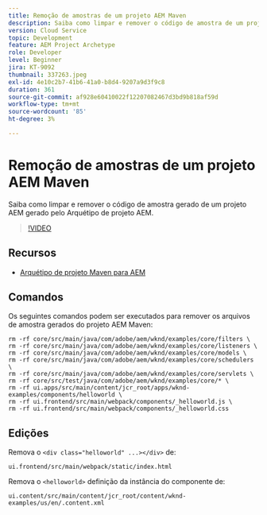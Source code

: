 ```yaml
---
title: Remoção de amostras de um projeto AEM Maven
description: Saiba como limpar e remover o código de amostra de um projeto AEM gerado pelo Arquétipo de projeto AEM.
version: Cloud Service
topic: Development
feature: AEM Project Archetype
role: Developer
level: Beginner
jira: KT-9092
thumbnail: 337263.jpeg
exl-id: 4e10c2b7-41b6-41a0-b8d4-9207a9d3f9c8
duration: 361
source-git-commit: af928e60410022f12207082467d3bd9b818af59d
workflow-type: tm+mt
source-wordcount: '85'
ht-degree: 3%

---
```


# Remoção de amostras de um projeto AEM Maven

Saiba como limpar e remover o código de amostra gerado de um projeto AEM gerado pelo Arquétipo de projeto AEM.

>[!VIDEO](https://video.tv.adobe.com/v/337263?quality=12&learn=on)


## Recursos

+ [Arquétipo de projeto Maven para AEM](https://github.com/adobe/aem-project-archetype)

## Comandos

Os seguintes comandos podem ser executados para remover os arquivos de amostra gerados do projeto AEM Maven:

```
rm -rf core/src/main/java/com/adobe/aem/wknd/examples/core/filters \
rm -rf core/src/main/java/com/adobe/aem/wknd/examples/core/listeners \
rm -rf core/src/main/java/com/adobe/aem/wknd/examples/core/models \
rm -rf core/src/main/java/com/adobe/aem/wknd/examples/core/schedulers \
rm -rf core/src/main/java/com/adobe/aem/wknd/examples/core/servlets \
rm -rf core/src/test/java/com/adobe/aem/wknd/examples/core/* \
rm -rf ui.apps/src/main/content/jcr_root/apps/wknd-examples/components/helloworld \
rm -rf ui.frontend/src/main/webpack/components/_helloworld.js \
rm -rf ui.frontend/src/main/webpack/components/_helloworld.css
```

## Edições

Remova o `<div class="helloworld" ...></div>` de:

```
ui.frontend/src/main/webpack/static/index.html
```

Remova o `<helloworld>` definição da instância do componente de:

```
ui.content/src/main/content/jcr_root/content/wknd-examples/us/en/.content.xml
```
